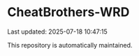 # CheatBrothers-WRD

Last updated: 2025-07-18 10:47:15

This repository is automatically maintained.
